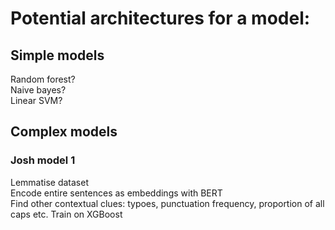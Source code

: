 # Potential architectures for a model:

## Simple models
Random forest?  
Naive bayes?  
Linear SVM?  

## Complex models
### Josh model 1
Lemmatise dataset  
Encode entire sentences as embeddings with BERT  
Find other contextual clues: typoes, punctuation frequency, proportion of all caps etc.
Train on XGBoost


